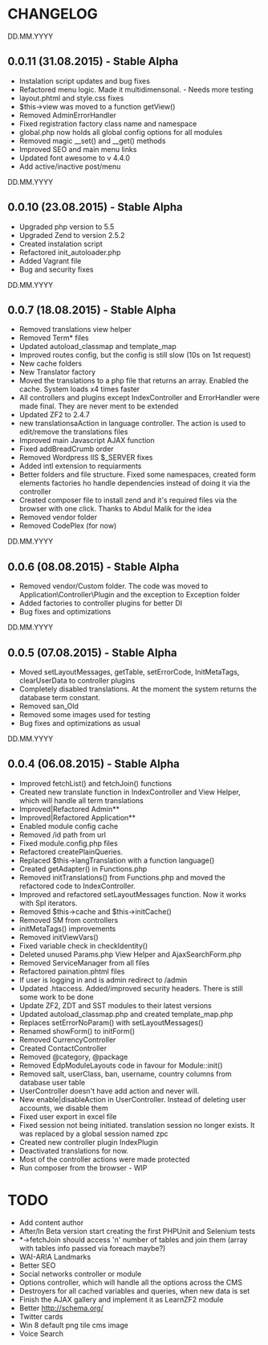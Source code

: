 # CHANGELOG

DD.MM.YYYY
## 0.0.11 (31.08.2015) - Stable Alpha
 - Instalation script updates and bug fixes
 - Refactored menu logic. Made it multidimensonal. - Needs more testing
 - layout.phtml and style.css fixes
 - $this->view was moved to a function getView()
 - Removed AdminErrorHandler
 - Fixed registration factory class name and namespace
 - global.php now holds all global config options for all modules
 - Removed magic __set() and __get() methods
 - Improved SEO and main menu links
 - Updated font awesome to v 4.4.0
 - Add active/inactive post/menu

DD.MM.YYYY
## 0.0.10 (23.08.2015) - Stable Alpha
 - Upgraded php version to 5.5
 - Upgraded Zend to version 2.5.2
 - Created instalation script
 - Refactored init_autoloader.php
 - Added Vagrant file
 - Bug and security fixes

DD.MM.YYYY
## 0.0.7 (18.08.2015) - Stable Alpha
 - Removed translations view helper
 - Removed Term* files
 - Updated autoload_classmap and template_map
 - Improved routes config, but the config is still slow (10s on 1st request)
 - New cache folders
 - New Translator factory
 - Moved the translations to a php file that returns an array. Enabled the cache. System loads x4 times faster
 - All controllers and plugins except IndexController and ErrorHandler were made final. They are never ment to be extended
 - Updated ZF2 to 2.4.7
 - new translationsaAction in language controller. The action is used to edit/remove the translations files
 - Improved main Javascript AJAX function
 - Fixed addBreadCrumb order
 - Removed Wordpress IIS $_SERVER fixes
 - Added intl extension to requiarments
 - Better folders and file structure. Fixed some namespaces, created form elements factories ho handle dependencies instead of doing it via the controller
 - Created composer file to install zend and it's required files via the browser with one click. Thanks to Abdul Malik for the idea
 - Removed vendor folder
 - Removed CodePlex (for now)

DD.MM.YYYY
## 0.0.6 (08.08.2015) - Stable Alpha
 - Removed vendor/Custom folder. The code was moved to Application\Controller\Plugin and the exception to Exception folder
 - Added factories to controller plugins for better DI
 - Bug fixes and optimizations

DD.MM.YYYY
## 0.0.5 (07.08.2015) - Stable Alpha
 - Moved setLayoutMessages, getTable, setErrorCode, InitMetaTags, clearUserData to controller plugins
 - Completely disabled translations. At the moment the system returns the database term constant.
 - Removed san_Old
 - Removed some images used for testing
 - Bug fixes and optimizations as usual

DD.MM.YYYY
## 0.0.4 (06.08.2015) - Stable Alpha
 - Improved fetchList() and fetchJoin() functions
 - Created new translate function in IndexController and View Helper, which will handle all term translations
 - Improved|Refactored Admin\*\*
 - Improved|Refactored Application\*\*
 - Enabled module config cache
 - Removed /id path from url
 - Fixed module.config.php files
 - Refactored createPlainQueries.
 - Replaced $this->langTranslation with a function language()
 - Created getAdapter() in Functions.php
 - Removed initTranslations() from Functions.php and moved the refactored code to IndexController.
 - Improved and refactored setLayoutMessages function. Now it works with Spl iterators.
 - Removed $this->cache and $this->initCache()
 - Removed SM from controllers
 - initMetaTags() improvements
 - Removed initViewVars()
 - Fixed variable check in checkIdentity()
 - Deleted unused Params.php View Helper and AjaxSearchForm.php
 - Removed ServiceManager from all files
 - Refactored paination.phtml files
 - If user is logging in and is admin redirect to /admin
 - Updated .htaccess. Added/improved security headers. There is still some work to be done
 - Update ZF2, ZDT and SST modules to their latest versions
 - Updated autoload_classmap.php and created template_map.php
 - Replaces setErrorNoParam() with setLayoutMessages()
 - Renamed showForm() to initForm()
 - Removed CurrencyController
 - Created ContactController
 - Removed @category, @package
 - Removed EdpModuleLayouts code in favour for Module::init()
 - Removed salt, userClass, ban, username, country columns from database user table
 - UserController doesn't have add action and never will.
 - New enable|disableAction in UserController. Instead of deleting user accounts, we disable them
 - Fixed user export in excel file
 - Fixed session not being initiated. translation session no longer exists. It was replaced by a global session named zpc
 - Created new controller plugin IndexPlugin
 - Deactivated translations for now.
 - Most of the controller actions were made protected
 - Run composer from the browser - WIP

# TODO
 - Add content author
 - After/In Beta version start creating the first PHPUnit and Selenium tests
 - *->fetchJoin should access 'n' number of tables and join them (array with tables info passed via foreach maybe?)
 - WAI-ARIA Landmarks
 - Better SEO
 - Social networks controller or module
 - Options controller, which will handle all the options across the CMS
 - Destroyers for all cached variables and queries, when new data is set
 - Finish the AJAX gallery and implement it as LearnZF2 module
 - Better http://schema.org/
 - Twitter cards
 - Win 8 default png tile cms image
 - Voice Search
